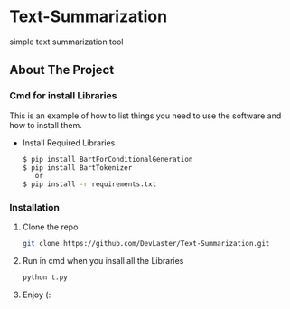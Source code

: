 # Text-Summarization
simple text summarization tool


<!-- ABOUT THE PROJECT -->
## About The Project



 <!--Getting started -->

 ### Cmd for install Libraries

 This is an example of how to list things you need to use the software and how to install them.
* Install Required Libraries
  ```sh
  $ pip install BartForConditionalGeneration
  $ pip install BartTokenizer
     or
  $ pip install -r requirements.txt

  ```

 ### Installation

1. Clone the repo
   ```sh
   git clone https://github.com/DevLaster/Text-Summarization.git
   
2. Run in cmd when you insall all the Libraries
   ```sh
   python t.py

3. Enjoy (:
